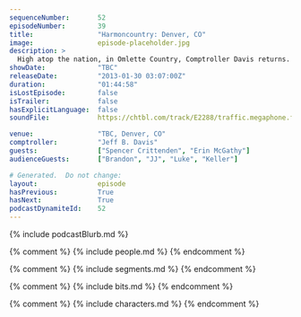 ```yaml
---
sequenceNumber:       52
episodeNumber:        39
title:                "Harmoncountry: Denver, CO"
image:                episode-placeholder.jpg
description: >
  High atop the nation, in Omlette Country, Comptroller Davis returns. Topics include cheese sticks, sports, beat boxing, dungeons, dragons and crazy people.
showDate:             "TBC"
releaseDate:          "2013-01-30 03:07:00Z"
duration:             "01:44:58"
isLostEpisode:        false
isTrailer:            false
hasExplicitLanguage:  false
soundFile:            https://chtbl.com/track/E2288/traffic.megaphone.fm/STA3534238693.mp3?updated=1554398874

venue:                "TBC, Denver, CO"
comptroller:          "Jeff B. Davis"
guests:               ["Spencer Crittenden", "Erin McGathy"]
audienceGuests:       ["Brandon", "JJ", "Luke", "Keller"]

# Generated.  Do not change:
layout:               episode
hasPrevious:          True
hasNext:              True
podcastDynamiteId:    52
---
```


{% include podcastBlurb.md %}

{% comment %}
{% include people.md %}
{% endcomment %}

{% comment %}
{% include segments.md %}
{% endcomment %}

{% comment %}
{% include bits.md %}
{% endcomment %}

{% comment %}
{% include characters.md %}
{% endcomment %}
